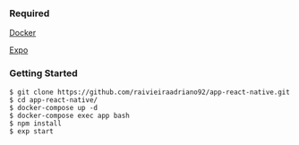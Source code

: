 ### Required

[Docker](https://docker.com)

[Expo](https://expo.io/learn)

### Getting Started

```
$ git clone https://github.com/raivieiraadriano92/app-react-native.git
$ cd app-react-native/
$ docker-compose up -d
$ docker-compose exec app bash
$ npm install
$ exp start
```
